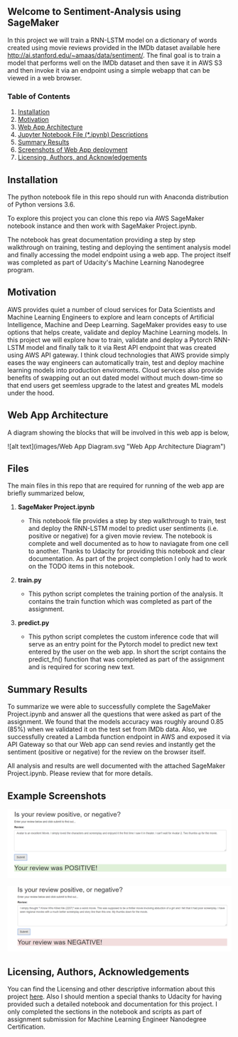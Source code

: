 ## Welcome to Sentiment-Analysis using SageMaker

In this project we will train a RNN-LSTM model on a dictionary of words created using movie reviews provided in the IMDb dataset available here http://ai.stanford.edu/~amaas/data/sentiment/. The final goal is to train a model that performs well on the IMDb dataset and then save it in AWS S3 and then invoke it via an endpoint using a simple webapp that can be viewed in a web browser.
	
### Table of Contents

1. [Installation](#installation)
2. [Motivation](#motivation)
3. [Web App Architecture](#Architecture)
4. [Jupyter Notebook File (*.ipynb) Descriptions](#files)
5. [Summary Results](#summaryresults)
6. [Screenshots of Web App deployment](#screenshots)
7. [Licensing, Authors, and Acknowledgements](#licensing)
	
## Installation <a name="installation"></a>

The python notebook file in this repo should run with Anaconda distribution of Python versions 3.6.

To explore this project you can clone this repo via AWS SageMaker notebook instance and then work with SageMaker Project.ipynb.

The notebook has great documentation providing a step by step walkthrough on training, testing and deploying the sentiment analysis model and finally accessing the model endpoint using a web app. The project itself was completed as part of Udacity's Machine Learning Nanodegree program.

## Motivation<a name="motivation"></a>

AWS provides quiet a number of cloud services for Data Scientists and Machine Learning Engineers to explore and learn concepts of Artificial Intelligence, Machine and Deep Learning. SageMaker provides easy to use options that helps create, validate and deploy Machine Learning models. In this project we will explore how to train, validate and deploy a Pytorch RNN-LSTM model and finally talk to it via Rest API endpoint that was created using AWS API gateway. I think cloud technologies that AWS provide simply eases the way engineers can automatically train, test and deploy machine learning models into production enviroments. Cloud services also provide benefits of swapping out an out dated model without much down-time so that end users get seemless upgrade to the latest and greates ML models under the hood.

## Web App Architecture

A diagram showing the blocks that will be involved in this web app is below,
	
![alt text](images/Web App Diagram.svg "Web App Architecture Diagram")
	
## Files

The main files in this repo that are required for running of the web app are briefly summarized below,

1. **SageMaker Project.ipynb**
     - This notebook file provides a step by step walkthrough to train, test and deploy the RNN-LSTM model to predict user sentiments (i.e. positive or negative) for a given movie review. The notebook is complete and well documented as to how to naviagate from one cell to another. Thanks to Udacity for providing this notebook and clear documentation. As part of the project completion I only had to work on the TODO items in this notebook.
				
2. **train.py**
     - This python script completes the training portion of the analysis. It contains the train function which was completed as part of the assignment.

3. **predict.py**
     - This python script completes the custom inference code that will serve as an entry point for the Pytorch model to predict new text entered by the user on the web app. In short the script contains the predict_fn() function that was completed as part of the assignment and is required for scoring new text.

## Summary Results

To summarize we were able to successfully complete the SageMaker Project.ipynb and answer all the questions that were asked as part of the assignment. We found that the models accuracy was roughly around 0.85 (85%) when we validated it on the test set from IMDb data. Also, we successfully created a Lambda function endpoint in AWS and exposed it via API Gateway so that our Web app can send revies and instantly get the sentiment (positive or negative) for the review on the browser itself.

All analysis and results are well documented with the attached SageMaker Project.ipynb. Please review that for more details.

## Example Screenshots

![alt text](images/PositiveReview.PNG "Positive Review")
	
![alt text](images/NegativeReview.PNG "Negative Review")

## Licensing, Authors, Acknowledgements

You can find the Licensing and other descriptive information about this project [here](https://github.com/kart-projects/Sentiment-Analysis/blob/master/LICENSE). Also I should mention a special thanks to Udacity for having provided such a detailed notebook and documentation for this project. I only completed the sections in the notebook and scripts as part of assignment submission for Machine Learning Engineer Nanodegree Certification.